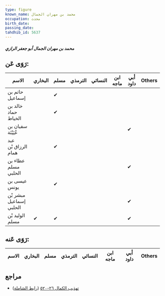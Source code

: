```yaml
---
type: figure
known_name: محمد بن مهران الجمال
occupation: محدث
birth_date:
passing_date:
tahdhib_id: 5637
---
```

##### محمد بن مهران الجمال أبو جعفر الرازي

## رَوَى عَن:
| الاسم                   | البخاري | مسلم | الترمذي | النسائي | ابن ماجه | أبي داود | Others |
| ----------------------- | ------- | ---- | ------- | ------- | -------- | -------- | ------ |
| حاتم بن إسماعيل         |         | ✔    |         |         |          |          |        |
| خالد بن حماد الخياط     |         | ✔    |         |         |          |          |        |
| سفيان بن عُيَيْنَة      |         |      |         |         |          | ✔        |        |
| عبد الرزاق بْن همام     |         | ✔    |         |         |          |          |        |
| عطاء بن مسلم الحلبي     |         |      |         |         |          | ✔        |        |
| عيسى بن يونس            |         | ✔    |         |         |          |          |        |
| مبشر بْن إسماعيل الحلبي |         |      |         |         |          | ✔        |        |
| الوليد بْن مسلم         | ✔       | ✔    |         |         |          | ✔        |        |
## رَوَى عَنه:
| الاسم | البخاري | مسلم | الترمذي | النسائي | ابن ماجه | أبي داود | Others |
| ----- | ------- | ---- | ------- | ------- | -------- | -------- | ------ |
## مراجع
- [تهذيب الكمال ٢٦-٥٢٠](obsidian://open?vault=Tahdhib-al-Kamal&file=Figures/٥٦٣٧-محمد%20بن%20مهران%20الجمال%20أبو%20جعفر%20الرازي) ([رابط الشاملة](https://shamela.ws/book/3722/14268))